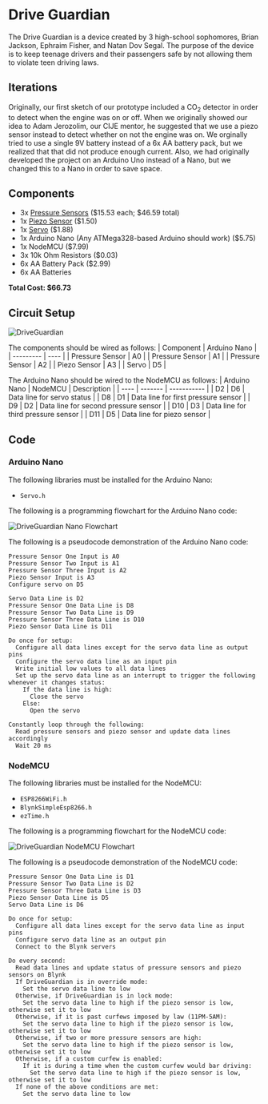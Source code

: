 # Drive Guardian
The Drive Guardian is a device created by 3 high-school sophomores, Brian Jackson, Ephraim Fisher, and Natan Dov Segal. The purpose of the device is to keep teenage drivers and their passengers safe by not allowing them to violate teen driving laws.

## Iterations

Originally, our first sketch of our prototype included a CO<sub>2</sub> detector in order to detect when the engine was on or off. When we originally showed our idea to Adam Jerozolim, our CIJE mentor, he suggested that we use a piezo sensor instead to detect whether on not the engine was on. We orginally tried to use a single 9V battery instead of a 6x AA battery pack, but we realized that that did not produce enough current. Also, we had originally developed the project on an Arduino Uno instead of a Nano, but we changed this to a Nano in order to save space.

## Components
* 3x [Pressure Sensors](https://www.amazon.com/SENSING-RESISTOR-SQUARE-1oz-22LBS-SPACING/dp/B00B887DBC/) ($15.53 each; $46.59 total)
* 1x [Piezo Sensor](https://www.amazon.com/MakerHawk-Analog-Ceramic-Vibration-Arduino/dp/B07KS5NV4V) ($1.50)
* 1x [Servo](https://www.amazon.com/Micro-Helicopter-Airplane-Remote-Control/dp/B072V529YD) ($1.88)
* 1x Arduino Nano (Any ATMega328-based Arduino should work) ($5.75)
* 1x NodeMCU ($7.99)
* 3x 10k Ohm Resistors ($0.03)
* 6x AA Battery Pack ($2.99)
* 6x AA Batteries 

**Total Cost: $66.73**

## Circuit Setup
![DriveGuardian](https://user-images.githubusercontent.com/104529664/235731490-873c727c-a60f-4a93-a61c-69f150ae1ba0.png)

The components should be wired as follows:
| Component | Arduino Nano |
| --------- | ---- |
| Pressure Sensor | A0 |
| Pressure Sensor | A1 |
| Pressure Sensor | A2 |
| Piezo Sensor | A3 |
| Servo | D5 |

The Arduino Nano should be wired to the NodeMCU as follows:
| Arduino Nano | NodeMCU | Description |
| ---- | ------- | ----------- |
| D2 | D6 | Data line for servo status |
| D8 | D1 | Data line for first pressure sensor |
| D9 | D2 | Data line for second pressure sensor |
| D10 | D3 | Data line for third pressure sensor |
| D11 | D5 | Data line for piezo sensor |

## Code

### Arduino Nano
The following libraries must be installed for the Arduino Nano:
* `Servo.h`

The following is a programming flowchart for the Arduino Nano code:

![DriveGuardian Nano Flowchart](https://user-images.githubusercontent.com/104529664/236548992-43ea7e50-f01b-461d-93e6-13767b1665e2.png)

The following is a pseudocode demonstration of the Arduino Nano code:

```
Pressure Sensor One Input is A0
Pressure Sensor Two Input is A1
Pressure Sensor Three Input is A2
Piezo Sensor Input is A3
Configure servo on D5

Servo Data Line is D2
Pressure Sensor One Data Line is D8
Pressure Sensor Two Data Line is D9
Pressure Sensor Three Data Line is D10
Piezo Sensor Data Line is D11

Do once for setup:
  Configure all data lines except for the servo data line as output pins
  Configure the servo data line as an input pin
  Write initial low values to all data lines
  Set up the servo data line as an interrupt to trigger the following whenever it changes status:
    If the data line is high:
      Close the servo
    Else:
      Open the servo

Constantly loop through the following:
  Read pressure sensors and piezo sensor and update data lines accordingly
  Wait 20 ms
```

### NodeMCU
The following libraries must be installed for the NodeMCU:
* `ESP8266WiFi.h`
* `BlynkSimpleEsp8266.h`
* `ezTime.h`

The following is a programming flowchart for the NodeMCU code:

![DriveGuardian NodeMCU Flowchart](https://github.com/EphraimFisherFrisch/DriveGuardian/assets/104529664/4c36c211-d6ec-4db9-901e-8222d9908b89)

The following is a pseudocode demonstration of the NodeMCU code:
```
Pressure Sensor One Data Line is D1
Pressure Sensor Two Data Line is D2
Pressure Sensor Three Data Line is D3
Piezo Sensor Data Line is D5
Servo Data Line is D6

Do once for setup:
  Configure all data lines except for the servo data line as input pins
  Configure servo data line as an output pin
  Connect to the Blynk servers
  
Do every second:
  Read data lines and update status of pressure sensors and piezo sensors on Blynk
  If DriveGuardian is in override mode:
    Set the servo data line to low
  Otherwise, if DriveGuardian is in lock mode:
    Set the servo data line to high if the piezo sensor is low, otherwise set it to low
  Otherwise, if it is past curfews imposed by law (11PM-5AM):
    Set the servo data line to high if the piezo sensor is low, otherwise set it to low
  Otherwise, if two or more pressure sensors are high:
    Set the servo data line to high if the piezo sensor is low, otherwise set it to low
  Otherwise, if a custom curfew is enabled:
    If it is during a time when the custom curfew would bar driving:
      Set the servo data line to high if the piezo sensor is low, otherwise set it to low
  If none of the above conditions are met:
    Set the servo data line to low
```
